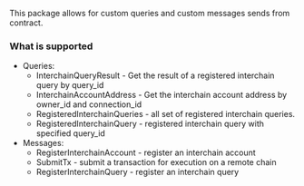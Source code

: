 This package allows for custom queries and custom messages sends from contract.

### What is supported 

- Queries:
  - InterchainQueryResult - Get the result of a registered interchain query by query_id
  - InterchainAccountAddress - Get the interchain account address by owner_id and connection_id
  - RegisteredInterchainQueries - all set of registered interchain queries.
  - RegisteredInterchainQuery - registered interchain query with specified query_id
- Messages:
  - RegisterInterchainAccount - register an interchain account
  - SubmitTx - submit a transaction for execution on a remote chain
  - RegisterInterchainQuery - register an interchain query
